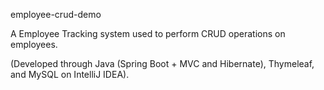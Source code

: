 employee-crud-demo

A Employee Tracking system used to perform CRUD operations on employees.

(Developed through Java (Spring Boot + MVC and Hibernate), Thymeleaf, and MySQL on IntelliJ IDEA).
